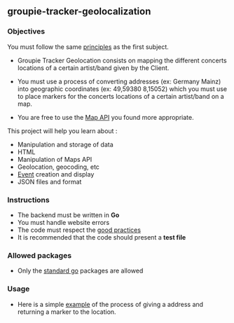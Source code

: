 ## groupie-tracker-geolocalization

### Objectives

You must follow the same [principles](https://public.01-edu.org/subjects/groupie-tracker/) as the first subject.

- Groupie Tracker Geolocation consists on mapping the different concerts locations of a certain artist/band given by the Client.

- You must use a process of converting addresses (ex: Germany Mainz) into geographic coordinates (ex: 49,59380 8,15052) which you must use to place markers for the concerts locations of a certain artist/band on a map.

- You are free to use the [Map API](https://rapidapi.com/blog/top-map-apis/) you found more appropriate.

This project will help you learn about :

- Manipulation and storage of data
- HTML
- Manipulation of Maps API
- Geolocation, geocoding, etc
- [Event](https://developer.mozilla.org/en-US/docs/Learn/JavaScript/Building_blocks/Events) creation and display
- JSON files and format

### Instructions

- The backend must be written in **Go**
- You must handle website errors
- The code must respect the [good practices](https://public.01-edu.org/subjects/good-practices/)
- It is recommended that the code should present a **test file**

### Allowed packages

- Only the [standard go](https://golang.org/pkg/) packages are allowed

### Usage

- Here is a simple [example](https://www.google.com/maps/place/Henderson+Island/@-24.3990887,-128.3627872,13.5z/data=!4m5!3m4!1s0x9e43f2cfaa5822c5:0x58ba891a3ed4565f!8m2!3d-24.3743846!4d-128.3270931) of the process of giving a address and returning a marker to the location.
